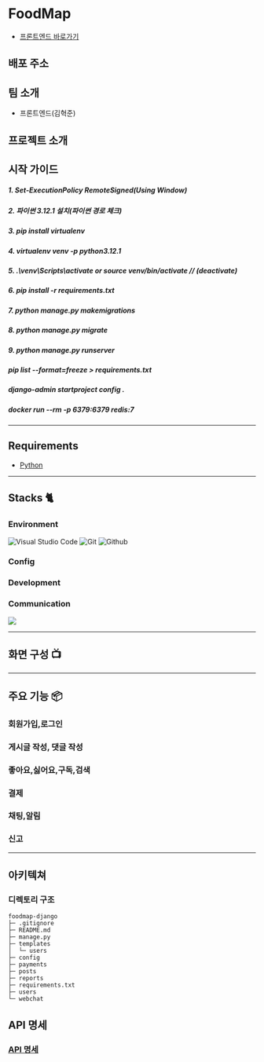 # FoodMap

- [프론트엔드 바로가기](https://github.com/hyukjunkim1116/foodmap-Vue3)

## 배포 주소

## 팀 소개

- 프론트엔드(김혁준)

## 프로젝트 소개

## 시작 가이드

##### 1. Set-ExecutionPolicy RemoteSigned(Using Window)

##### 2. 파이썬 3.12.1 설치(파이썬 경로 체크)

##### 3. pip install virtualenv

##### 4. virtualenv venv -p python3.12.1

##### 5. .\venv\Scripts\activate or source venv/bin/activate // (deactivate)

##### 6. pip install -r requirements.txt

##### 7. python manage.py makemigrations

##### 8. python manage.py migrate

##### 9. python manage.py runserver

##### pip list --format=freeze > requirements.txt

##### django-admin startproject config .

##### docker run --rm -p 6379:6379 redis:7

---

## Requirements

- [Python](https://www.python.org/)

---

## Stacks 🐈

### Environment

![Visual Studio Code](https://img.shields.io/badge/Visual%20Studio%20Code-007ACC?style=for-the-badge&logo=Visual%20Studio%20Code&logoColor=white)
![Git](https://img.shields.io/badge/Git-F05032?style=for-the-badge&logo=Git&logoColor=white)
![Github](https://img.shields.io/badge/GitHub-181717?style=for-the-badge&logo=GitHub&logoColor=white)

### Config

### Development

### Communication

<img src="https://img.shields.io/badge/Notion-000000?style=for-the-badge&logo=Notion&logoColor=white">

---

## 화면 구성 📺

---

## 주요 기능 📦

### 회원가입,로그인

### 게시글 작성, 댓글 작성

### 좋아요,싫어요,구독,검색

### 결제

### 채팅,알림

### 신고

---

## 아키텍쳐

### 디렉토리 구조

```
foodmap-django
├─ .gitignore
├─ README.md
├─ manage.py
├─ templates
│  └─ users
├─ config
├─ payments
├─ posts
├─ reports
├─ requirements.txt
├─ users
└─ webchat

```

## API 명세

### [API 명세](https://denim-knot-470.notion.site/055b7ca4a10142f8a5a049d941b84455?v=dd168a4580ad4328afa9d36a5da7c49c&pvs=4)
